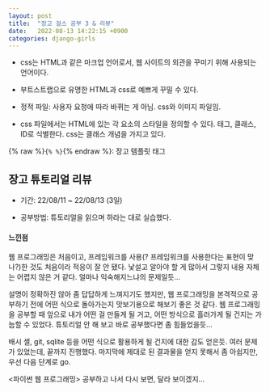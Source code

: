 ```yaml
---
layout: post
title:  "장고 걸스 공부 3 & 리뷰"
date:   2022-08-13 14:22:15 +0900
categories: django-girls
---
```






* css는 HTML과 같은 마크업 언어로서, 웹 사이트의 외관을 꾸미기 위해 사용되는 언어이다.


* 부트스트랩으로 유명한 HTML과 css로 예쁘게 꾸밀 수 있다.

* 정적 파일: 사용자 요청에 따라 바뀌는 게 아님. css와 이미지 파일임.
* css 파일에서는 HTML에 있는 각 요소의 스타일을 정의할 수 있다. 태그, 클래스, ID로 식별한다. css는 클래스 개념을 가지고 있다.

{% raw %}`{% %}`{% endraw %}: 장고 템플릿 태그




## 장고 튜토리얼 리뷰

* 기간: 22/08/11 ~ 22/08/13 (3일)

* 공부방법: 튜토리얼을 읽으며 하라는 대로 실습했다.

#### 느낀점

웹 프로그래밍은 처음이고, 프레임워크를 사용(? 프레임워크를 사용한다는 표현이 맞나?)한 것도 처음이라 적응이 잘 안 됐다. 낯설고 알아야 할 게 많아서 그렇지 내용 자체는 어렵지 않은 거 같다. 얼마나 익숙해지느냐의 문제일듯…

설명이 정확하진 않아 좀 답답하게 느껴지기도 했지만, 웹 프로그래밍을 본격적으로 공부하기 전에 어떤 식으로 돌아가는지 맛보기용으로 해보기 좋은 것 같다. 웹 프로그래밍을 공부할 때 앞으로 내가 어떤 걸 만들게 될 거고, 어떤 방식으로 흘러가게 될 건지는 가늠할 수 있었다. 튜토리얼 안 해 보고 바로 공부했다면 좀 힘들었을듯…

배시 셸, git, sqlite 등을 어떤 식으로 활용하게 될 건지에 대한 감도 얻은듯. 여러 문제가 있었는데, 끝까지 진행했다. 마지막에 제대로 된 결과물을 얻지 못해서 좀 아쉽지만, 우선 다음 단계로 go.

<파이썬 웹 프로그래밍> 공부하고 나서 다시 보면, 달라 보이겠지…
